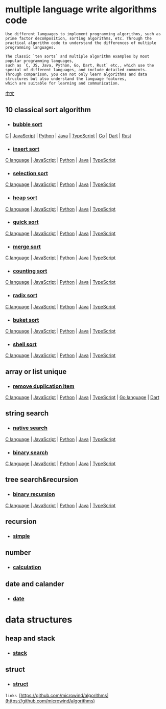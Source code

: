 # multiple language write algorithms code

    Use different languages to implement programming algorithms, such as prime factor decomposition, sorting algorithms, etc. Through the practical algorithm code to understand the differences of multiple programming languages.

    The classic `ten sorts` and multiple algorithm examples by most popular programming languages, 
    such as `C, JS, Java, Python, Go, Dart, Rust` etc., which use the special of different languages, and include detailed comments. 
    Through comparison, you can not only learn algorithms and data structures but also understand the language features, 
    which are suitable for learning and communication.
    
[中文](./README.md)
    
    
## 10 classical sort algorithm
- ### [bubble sort](./sorts/bubblesort/)
[C](./sorts/bubblesort/bubble_sort.c ) | [JavaScript](./sorts/bubblesort/bubble_sort.js ) | [Python](./sorts/bubblesort/bubble_sort.py ) | [Java](./sorts/bubblesort/BubbleSort.java ) | [TypeScript](./sorts/bubblesort/BubbleSort.ts ) | [Go](./sorts/bubblesort/bubble_sort.go ) | [Dart](./sorts/bubblesort/bubble_sort.dart ) | [Rust](./sorts/bubblesort/bubble_sort.rs )
- ### [insert sort](./sorts/insertsort/)
[C language](./sorts/insertsort/insert_sort.c ) | [JavaScript](./sorts/insertsort/insert_sort.js ) | [Python](./sorts/insertsort/insert_sort.py ) | [Java](./sorts/insertsort/InsertSort.java ) | [TypeScript](./sorts/insertsort/InsertSort.ts )
- ### [selection sort](./sorts/selectionsort/)
[C language](./sorts/selectionsort/selection_sort.c ) | [JavaScript](./sorts/selectionsort/selection_sort.js ) | [Python](./sorts/selectionsort/selection_sort.py ) | [Java](./sorts/selectionsort/SelectionSort.java ) | [TypeScript](./sorts/selectionsort/SelectionSort.ts )
- ### [heap sort](./sorts/heapsort/)
[C language](./sorts/heapsort/heap_sort.c ) | [JavaScript](./sorts/heapsort/heap_sort.js ) | [Python](./sorts/heapsort/heap_sort.py ) | [Java](./sorts/heapsort/HeapSort.java ) | [TypeScript](./sorts/heapsort/HeapSort.ts )
- ### [quick sort](./sorts/quicksort/)
[C language](./sorts/quicksort/quick_sort.c ) | [JavaScript](./sorts/quicksort/quick_sort.js ) | [Python](./sorts/quicksort/quick_sort.py ) | [Java](./sorts/quicksort/QuickSort.java ) | [TypeScript](./sorts/quicksort/QuickSort.ts )
- ### [merge sort](./sorts/mergesort/)
[C language](./sorts/mergesort/merge_sort.c ) | [JavaScript](./sorts/mergesort/merge_sort.js ) | [Python](./sorts/mergesort/merge_sort.py ) | [Java](./sorts/mergesort/MergeSort.java ) | [TypeScript](./sorts/mergesort/MergeSort.ts )
- ### [counting sort](./sorts/countingsort/)
[C language](./sorts/countingsort/counting_sort.c ) | [JavaScript](./sorts/countingsort/counting_sort.js ) | [Python](./sorts/countingsort/counting_sort.py ) | [Java](./sorts/countingsort/CountingSort.java ) | [TypeScript](./sorts/countingsort/CountingSort.ts )
- ### [radix sort](./sorts/radixsort/)
[C language](./sorts/radixsort/radix_sort.c ) | [JavaScript](./sorts/radixsort/radix_sort.js ) | [Python](./sorts/radixsort/radix_sort.py ) | [Java](./sorts/radixsort/RadixSort.java ) | [TypeScript](./sorts/radixsort/RadixSort.ts )
- ### [buket sort](./sorts/buketsort/)
[C language](./sorts/buketsort/buket_sort.c ) | [JavaScript](./sorts/buketsort/buket_sort.js ) | [Python](./sorts/buketsort/buket_sort.py ) | [Java](./sorts/buketsort/BuketSort.java ) | [TypeScript](./sorts/buketsort/BuketSort.ts )
- ### [shell sort](./sorts/shellsort/)
[C language](./sorts/shellsort/shell_sort.c ) | [JavaScript](./sorts/shellsort/shell_sort.js ) | [Python](./sorts/shellsort/shell_sort.py ) | [Java](./sorts/shellsort/ShellSort.java ) | [TypeScript](./sorts/shellsort/ShellSort.ts )

## array or list unique
- ### [remove duplication item](./unique/)
[C language](./unique/unique.c ) | [JavaScript](./unique/unique.js ) | [Python](./unique/unique.py ) | [Java](./unique/UniqueArray.java ) | [TypeScript](./unique/UniqueArray.ts ) | [Go language](./unique/unique.go ) | [Dart](./unique/unique.dart ) 

## string search
- ### [native search](./string/nativesearch/)
[C language](./string/nativesearch/string_search.c ) | [JavaScript](./string/nativesearch/string_search.js ) | [Python](./string/nativesearch/string_search.py ) | [Java](./string/nativesearch/StringSearch.java ) | [TypeScript](./string/nativesearch/StringSearch.ts )
- ### [binary search](./search/binarysearch/)
[C language](./search/binarysearch/binary_search.c ) | [JavaScript](./search/binarysearch/binary_search.js ) | [Python](./search/binarysearch/binary_search.py ) | [Java](./search/binarysearch/BinarySearch.java ) | [TypeScript](./search/binarysearch/BinarySearch.ts )

## tree search&recursion
- ### [binary recursion](./tree/binarytree/)
[C language](./tree/binarytree/binary_tree.c ) | [JavaScript](./tree/binarytree/binary_tree.js ) | [Python](./tree/binarytree/binary_tree.py ) | [Java](./tree/binarytree/BinaryTree.java ) | [TypeScript](./tree/binarytree/BinaryTree.ts )

## recursion
- ### [simple](./recursion/)

## number
- ### [calculation](./number/)

## date and calander
- ### [date](./date/)

# data structures
## heap and stack
- ### [stack](./data-structure/stack/)
## struct
- ### [struct](./data-structure/struct/)

`links
`[https://github.com/microwind/algorithms](https://github.com/microwind/algorithms)
